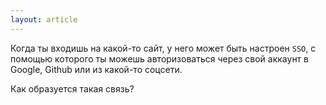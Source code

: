 ```yaml
---
layout: article
---
```

Когда ты входишь на какой-то сайт, у него может быть настроен `SSO`, с помощью которого ты можешь авторизоваться через свой аккаунт в Google, Github или из какой-то соцсети.

Как образуется такая связь?
